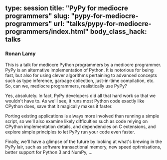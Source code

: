 type: session
title: "PyPy for mediocre programmers"
slug: "pypy-for-mediocre-programmers"
url: "talks/pypy-for-mediocre-programmers/index.html"
body_class_hack: talks
---

### Ronan Lamy

This is a talk for mediocre Python programmers by a mediocre programmer. PyPy is an alternative implementation of Python. It is notorious for being fast, but also for using clever algorithms pertaining to advanced concepts such as type inference, garbage collection, just-in-time compilation, etc. So, can we, mediocre programmers, realistically use PyPy?

Yes, absolutely. In fact, PyPy developers did all that hard work so that we wouldn't have to. As we'll see, it runs most Python code exactly like CPython does, save that it magically makes it faster.

Porting existing applications is always more involved than running a simple script, so we'll also examine likely difficulties such as code relying on CPython implementation details, and dependencies on C extensions, and explore simple principles to let PyPy run your code even faster.

Finally, we'll have a glimpse of the future by looking at what's brewing in the PyPy lair, such as software transactional memory, new speed optimisations, better support for Python 3 and NumPy, ...